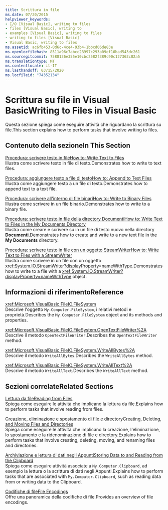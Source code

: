 ```yaml
---
title: Scrittura in file
ms.date: 07/20/2015
helpviewer_keywords:
- I/O [Visual Basic], writing to files
- files [Visual Basic], writing to
- examples [Visual Basic], writing to files
- writing to files [Visual Basic]
- Visual Basic, writing to files
ms.assetid: ac6fb453-0d6c-4ce4-93b4-1bbcd06de83e
ms.openlocfilehash: 8511a96c7abcc28997c293a09ef10bad543dc261
ms.sourcegitcommit: 7588136e355e10cbc2582f389c90c127363c02a5
ms.translationtype: MT
ms.contentlocale: it-IT
ms.lasthandoff: 03/15/2020
ms.locfileid: "74352134"
---
```

# <a name="writing-to-files-in-visual-basic"></a><span data-ttu-id="4c0ba-102">Scrittura su file in Visual Basic</span><span class="sxs-lookup"><span data-stu-id="4c0ba-102">Writing to Files in Visual Basic</span></span>

<span data-ttu-id="4c0ba-103">Questa sezione spiega come eseguire attività che riguardano la scrittura su file.</span><span class="sxs-lookup"><span data-stu-id="4c0ba-103">This section explains how to perform tasks that involve writing to files.</span></span>  
  
## <a name="in-this-section"></a><span data-ttu-id="4c0ba-104">Contenuto della sezione</span><span class="sxs-lookup"><span data-stu-id="4c0ba-104">In This Section</span></span>  

 [<span data-ttu-id="4c0ba-105">Procedura: scrivere testo in file</span><span class="sxs-lookup"><span data-stu-id="4c0ba-105">How to: Write Text to Files</span></span>](../../../../visual-basic/developing-apps/programming/drives-directories-files/how-to-write-text-to-files.md)  
 <span data-ttu-id="4c0ba-106">Illustra come scrivere testo in file di testo.</span><span class="sxs-lookup"><span data-stu-id="4c0ba-106">Demonstrates how to write to text files.</span></span>  
  
 [<span data-ttu-id="4c0ba-107">Procedura: aggiungere testo a file di testo</span><span class="sxs-lookup"><span data-stu-id="4c0ba-107">How to: Append to Text Files</span></span>](../../../../visual-basic/developing-apps/programming/drives-directories-files/how-to-append-to-text-files.md)  
 <span data-ttu-id="4c0ba-108">Illustra come aggiungere testo a un file di testo.</span><span class="sxs-lookup"><span data-stu-id="4c0ba-108">Demonstrates how to append text to a text file.</span></span>  
  
 [<span data-ttu-id="4c0ba-109">Procedura: scrivere all'interno di file binari</span><span class="sxs-lookup"><span data-stu-id="4c0ba-109">How to: Write to Binary Files</span></span>](../../../../visual-basic/developing-apps/programming/drives-directories-files/how-to-write-to-binary-files.md)  
 <span data-ttu-id="4c0ba-110">Illustra come scrivere in un file binario.</span><span class="sxs-lookup"><span data-stu-id="4c0ba-110">Demonstrates how to write to a binary file.</span></span>  
  
 [<span data-ttu-id="4c0ba-111">Procedura: scrivere testo in file della directory Documenti</span><span class="sxs-lookup"><span data-stu-id="4c0ba-111">How to: Write Text to Files in the My Documents Directory</span></span>](../../../../visual-basic/developing-apps/programming/drives-directories-files/how-to-write-text-to-files-in-the-my-documents-directory.md)  
 <span data-ttu-id="4c0ba-112">Illustra come creare e scrivere su in un file di testo nuovo nella directory **Documenti**.</span><span class="sxs-lookup"><span data-stu-id="4c0ba-112">Demonstrates how to create and write to a new text file in the **My Documents** directory.</span></span>  
  
 [<span data-ttu-id="4c0ba-113">Procedura: scrivere testo in file con un oggetto StreamWriter</span><span class="sxs-lookup"><span data-stu-id="4c0ba-113">How to: Write Text to Files with a StreamWriter</span></span>](../../../../visual-basic/developing-apps/programming/drives-directories-files/how-to-write-text-to-files-with-a-streamwriter.md)  
 <span data-ttu-id="4c0ba-114">Illustra come scrivere in un file con un oggetto <xref:System.IO.StreamWriter?displayProperty=nameWithType>.</span><span class="sxs-lookup"><span data-stu-id="4c0ba-114">Demonstrates how to write to a file with a <xref:System.IO.StreamWriter?displayProperty=nameWithType> object.</span></span>  
  
## <a name="reference"></a><span data-ttu-id="4c0ba-115">Informazioni di riferimento</span><span class="sxs-lookup"><span data-stu-id="4c0ba-115">Reference</span></span>  

 <xref:Microsoft.VisualBasic.FileIO.FileSystem>  
 <span data-ttu-id="4c0ba-116">Descrive l'oggetto `My.Computer.FileSystem`, i relativi metodi e proprietà.</span><span class="sxs-lookup"><span data-stu-id="4c0ba-116">Describes the `My.Computer.FileSystem` object and its methods and properties.</span></span>  
  
 <xref:Microsoft.VisualBasic.FileIO.FileSystem.OpenTextFileWriter%2A>  
 <span data-ttu-id="4c0ba-117">Descrive il metodo `OpenTextFileWriter`.</span><span class="sxs-lookup"><span data-stu-id="4c0ba-117">Describes the `OpenTextFileWriter` method.</span></span>  
  
 <xref:Microsoft.VisualBasic.FileIO.FileSystem.WriteAllBytes%2A>  
 <span data-ttu-id="4c0ba-118">Descrive il metodo `WriteAllBytes`.</span><span class="sxs-lookup"><span data-stu-id="4c0ba-118">Describes the `WriteAllBytes` method.</span></span>  
  
 <xref:Microsoft.VisualBasic.FileIO.FileSystem.WriteAllText%2A>  
 <span data-ttu-id="4c0ba-119">Descrive il metodo `WriteAllText`.</span><span class="sxs-lookup"><span data-stu-id="4c0ba-119">Describes the `WriteAllText` method.</span></span>  
  
## <a name="related-sections"></a><span data-ttu-id="4c0ba-120">Sezioni correlate</span><span class="sxs-lookup"><span data-stu-id="4c0ba-120">Related Sections</span></span>  

 [<span data-ttu-id="4c0ba-121">Lettura da file</span><span class="sxs-lookup"><span data-stu-id="4c0ba-121">Reading from Files</span></span>](../../../../visual-basic/developing-apps/programming/drives-directories-files/reading-from-files.md)  
 <span data-ttu-id="4c0ba-122">Spiega come eseguire le attività che implicano la lettura da file.</span><span class="sxs-lookup"><span data-stu-id="4c0ba-122">Explains how to perform tasks that involve reading from files.</span></span>  
  
 [<span data-ttu-id="4c0ba-123">Creazione, eliminazione e spostamento di file e directory</span><span class="sxs-lookup"><span data-stu-id="4c0ba-123">Creating, Deleting, and Moving Files and Directories</span></span>](../../../../visual-basic/developing-apps/programming/drives-directories-files/creating-deleting-and-moving-files-and-directories.md)  
 <span data-ttu-id="4c0ba-124">Spiega come eseguire le attività che implicano la creazione, l'eliminazione, lo spostamento e la ridenominazione di file e directory.</span><span class="sxs-lookup"><span data-stu-id="4c0ba-124">Explains how to perform tasks that involve creating, deleting, moving, and renaming files and directories.</span></span>  
  
 [<span data-ttu-id="4c0ba-125">Archiviazione e lettura di dati negli Appunti</span><span class="sxs-lookup"><span data-stu-id="4c0ba-125">Storing Data to and Reading from the Clipboard</span></span>](../../../../visual-basic/developing-apps/programming/computer-resources/storing-data-to-and-reading-from-the-clipboard.md)  
 <span data-ttu-id="4c0ba-126">Spiega come eseguire attività associate a `My.Computer.Clipboard`, ad esempio la lettura o la scrittura di dati negli Appunti.</span><span class="sxs-lookup"><span data-stu-id="4c0ba-126">Explains how to perform tasks that are associated with `My.Computer.Clipboard`, such as reading data from or writing data to the Clipboard.</span></span>  
  
 [<span data-ttu-id="4c0ba-127">Codifiche di file</span><span class="sxs-lookup"><span data-stu-id="4c0ba-127">File Encodings</span></span>](../../../../visual-basic/developing-apps/programming/drives-directories-files/file-encodings.md)  
 <span data-ttu-id="4c0ba-128">Offre una panoramica della codifiche di file.</span><span class="sxs-lookup"><span data-stu-id="4c0ba-128">Provides an overview of file encodings.</span></span>
